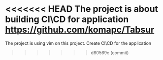 <<<<<<< HEAD
The project is about building CI\CD for application https://github.com/komapc/Tabsur
=======
The project is using vim on this project.
Create CI\CD for the application
>>>>>>> d60569c (commit)
